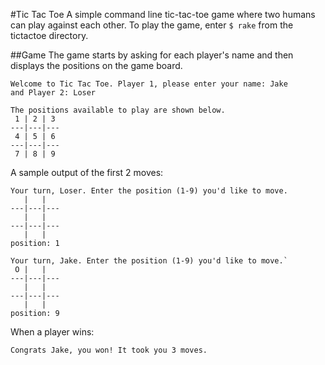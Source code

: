 #Tic Tac Toe
A simple command line tic-tac-toe game where two humans can play against each other.
To play the game, enter `$ rake` from the tictactoe directory.

##Game
The game starts by asking for each player's name and then displays the positions on the game board.
```
Welcome to Tic Tac Toe. Player 1, please enter your name: Jake
and Player 2: Loser

The positions available to play are shown below.
 1 | 2 | 3
---|---|---
 4 | 5 | 6
---|---|---
 7 | 8 | 9
```
A sample output of the first 2 moves:
```
Your turn, Loser. Enter the position (1-9) you'd like to move.
   |   |   
---|---|---
   |   |   
---|---|---
   |   |   
position: 1

Your turn, Jake. Enter the position (1-9) you'd like to move.`
 O |   |   
---|---|---
   |   |   
---|---|---
   |   |   
position: 9
```
When a player wins:

`Congrats Jake, you won! It took you 3 moves.`
